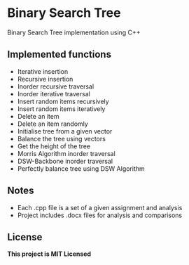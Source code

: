 # Binary Search Tree 

Binary Search Tree implementation using C++

## Implemented functions

-  Iterative insertion
-  Recursive insertion
-  Inorder recursive traversal
-  Inorder iterative traversal
-  Insert random items recursively
-  Insert random items iteratively 
-  Delete an item
-  Delete an item randomly
-  Initialise tree from a given vector
-  Balance the tree using vectors
-  Get the height of the tree
-  Morris Algorithm inorder traversal
-  DSW-Backbone inorder traversal
-  Perfectly balance tree using DSW Algorithm



## Notes

* Each .cpp file is a set of a given assignment and analysis
* Project includes .docx files for analysis and comparisons


## License

**This project is MIT Licensed**
